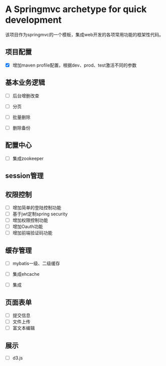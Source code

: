 
# A Springmvc archetype for quick development
该项目作为springmvc的一个模板，集成web开发的各项常用功能的框架性代码。


## 项目配置
- [x] 增加maven profile配置，根据dev、prod、test激活不同的参数


## 基本业务逻辑
- [ ] 后台增删改查
- [ ] 分页
- [ ] 批量删除
- [ ] 删除备份


## 配置中心
- [ ] 集成zookeeper

## session管理

## 权限控制
- [ ] 增加简单的登陆控制功能
- [ ] 基于jwt定制spring security
- [ ] 增加权限控制功能
- [ ] 增加Oauth功能
- [ ] 增加前端验证码功能

## 缓存管理
- [ ] mybatis一级、二级缓存
- [ ] 集成ehcache
- [ ] 集成


## 页面表单
- [ ] 提交信息
- [ ] 文件上传
- [ ] 富文本编辑

## 展示
- [ ] d3.js